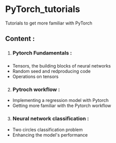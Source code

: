 # PyTorch_tutorials
Tutorials to get more familiar with PyTorch
## Content : 
1. <h3> Pytorch Fundamentals :<h3>
- Tensors, the building blocks of neural networks
- Random seed and redproducing code
- Operations on tensors


2. <h3> Pytroch workflow : </h3> 
- Implementing a regression model with Pytorch
- Getting more familiar with the Pytorch workflow


3. <h3> Neural network classification :</h3>
- Two circles classification problem
- Enhancing the model's performance